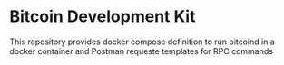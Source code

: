 # Bitcoin Development Kit

This repository provides docker compose definition to run bitcoind in a docker container and Postman requeste templates for RPC commands
